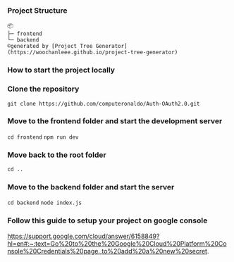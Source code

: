 ### Project Structure
```
📦 
├─ frontend
└─ backend
©generated by [Project Tree Generator](https://woochanleee.github.io/project-tree-generator)
```

### How to start the project locally
### Clone the repository
```git clone https://github.com/computeronaldo/Auth-OAuth2.0.git```

### Move to the frontend folder and start the development server
```cd frontend```
```npm run dev```

### Move back to the root folder
```cd ..```

### Move to the backend folder and start the server
```cd backend```
```node index.js```

### Follow this guide to setup your project on google console
https://support.google.com/cloud/answer/6158849?hl=en#:~:text=Go%20to%20the%20Google%20Cloud%20Platform%20Console%20Credentials%20page.,to%20add%20a%20new%20secret.
